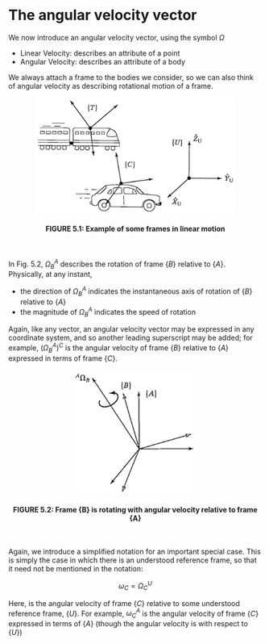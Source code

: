 &emsp;
# The angular velocity vector
We now introduce an angular velocity vector, using the symbol $\Omega$ 
- Linear Velocity: describes an attribute of a point
- Angular Velocity: describes an attribute of a body

We always attach a frame to the bodies we consider, so we can also think of angular velocity as describing rotational motion of a frame.

<div align=center>
    <img src="imgs/5.1.png" width=400>
    <h4>FIGURE 5.1: Example of some frames in linear motion</h>
</div>
&emsp;


In Fig. 5.2, $\Omega^A_B$ describes the rotation of frame $\{B\}$ relative to $\{A\}$. Physically, at any instant, 
- the direction of $\Omega^A_B$ indicates the instantaneous axis of rotation of $\{B\}$ relative to $\{A\}$
- the magnitude of $\Omega^A_B$ indicates the speed of rotation

Again, like any vector, an angular velocity vector may be expressed in any coordinate system, and so another leading superscript may be added; for example, $(\Omega^A_B)^C$ is the angular velocity of frame $\{B\}$ relative to $\{A\}$ expressed in terms of frame $\{C\}$.

<div align=center>
    <img src="imgs/5.2.png" width=250>
    <h4>FIGURE 5.2: Frame {B} is rotating with angular velocity relative to frame {A}</h>
</div>
&emsp;


Again, we introduce a simplified notation for an important special case. This is simply the case in which there is an understood reference frame, so that it need not be mentioned in the notation:

$$\omega_C = \Omega^U_C \tag{5.6}$$

Here, is the angular velocity of frame $\{C\}$ relative to some understood reference frame, $\{U\}$. For example, $\omega^A_C$ is the angular velocity of frame $\{C\}$ expressed in terms of $\{A\}$ (though the angular velocity is with respect to $\{U\}$)